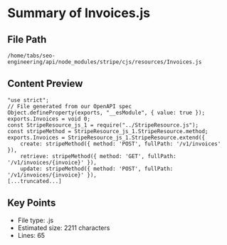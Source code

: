# Summary of Invoices.js
  
## File Path
`/home/tabs/seo-engineering/api/node_modules/stripe/cjs/resources/Invoices.js`

## Content Preview
```
"use strict";
// File generated from our OpenAPI spec
Object.defineProperty(exports, "__esModule", { value: true });
exports.Invoices = void 0;
const StripeResource_js_1 = require("../StripeResource.js");
const stripeMethod = StripeResource_js_1.StripeResource.method;
exports.Invoices = StripeResource_js_1.StripeResource.extend({
    create: stripeMethod({ method: 'POST', fullPath: '/v1/invoices' }),
    retrieve: stripeMethod({ method: 'GET', fullPath: '/v1/invoices/{invoice}' }),
    update: stripeMethod({ method: 'POST', fullPath: '/v1/invoices/{invoice}' }),
[...truncated...]
```

## Key Points
- File type: .js
- Estimated size: 2211 characters
- Lines: 65
